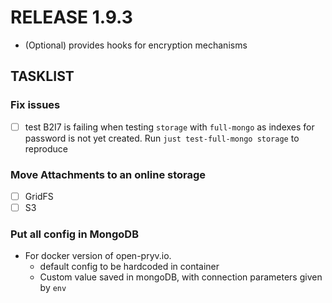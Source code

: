 # RELEASE 1.9.3

- (Optional) provides hooks for encryption mechanisms

## TASKLIST

### Fix issues 
- [ ] test B2I7 is failing when testing `storage` with `full-mongo` as indexes for password is not yet created. Run `just test-full-mongo storage` to reproduce

### Move Attachments to an online storage

- [ ] GridFS
- [ ] S3

### Put all config in MongoDB

- For docker version of open-pryv.io. 
  - default config to be hardcoded in container 
  - Custom value saved in mongoDB, with connection parameters given by `env`   
